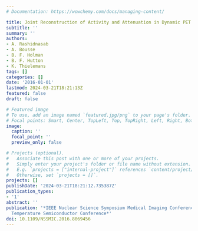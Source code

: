 ```yaml
---
# Documentation: https://wowchemy.com/docs/managing-content/

title: Joint Reconstruction of Activity and Attenuation in Dynamic PET
subtitle: ''
summary: ''
authors:
- A. Rashidnasab
- A. Bousse
- B. F. Holman
- B. F. Hutton
- K. Thielemans
tags: []
categories: []
date: '2016-01-01'
lastmod: 2024-03-21T18:21:13Z
featured: false
draft: false

# Featured image
# To use, add an image named `featured.jpg/png` to your page's folder.
# Focal points: Smart, Center, TopLeft, Top, TopRight, Left, Right, BottomLeft, Bottom, BottomRight.
image:
  caption: ''
  focal_point: ''
  preview_only: false

# Projects (optional).
#   Associate this post with one or more of your projects.
#   Simply enter your project's folder or file name without extension.
#   E.g. `projects = ["internal-project"]` references `content/project/deep-learning/index.md`.
#   Otherwise, set `projects = []`.
projects: []
publishDate: '2024-03-21T18:21:12.735387Z'
publication_types:
- '1'
abstract: ''
publication: '*IEEE Nuclear Science Symposium Medical Imaging Conference and Room
  Temperature Semiconductor Conference*'
doi: 10.1109/NSSMIC.2016.8069456
---
```

